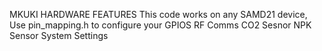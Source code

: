 MKUKI HARDWARE FEATURES
This code works on any SAMD21 device, Use pin_mapping.h to configure your GPIOS
RF Comms
CO2 Sesnor
NPK Sensor
System Settings
